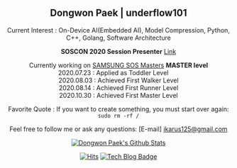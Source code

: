 <div align=center>

## Dongwon Paek | underflow101

Current Interest : On-Device AI(Embedded AI), Model Compression, Python, C++, Golang, Software Architecture

<b>SOSCON 2020 Session Presenter</b> [Link](https://www.soscon.net/Session/Section/14)

Currently working on [SAMSUNG SOS Masters](https://opensource.samsung.com/community/master/masterList) <b>MASTER level</b><br>
2020.07.23 : Applied as Toddler Level&nbsp;&nbsp;&nbsp;&nbsp;&nbsp;&nbsp;<br>
2020.08.03 : Achieved First Walker Level<br>
2020.08.14 : Achieved First Runner Level<br>
2020.10.30 : Achieved First Master Level<br>

Favorite Quote : If you want to create something, you must start over again: `sudo rm -rf /`

Feel free to follow me or ask any questions: [E-mail] ikarus125@gmail.com

[![Dongwon Paek's Github Stats](https://github-readme-stats.vercel.app/api?username=underflow101&count_private=true&include_all_commits=true&show_icons=true&theme=calm)](https://github.com/anuraghazra/github-readme-stats)

[![Hits](https://hits.seeyoufarm.com/api/count/incr/badge.svg?url=https%3A%2F%2Fgithub.com%2Fsowon-dev%2Fhit-counter)](https://hits.seeyoufarm.com)
[![Tech Blog Badge](http://img.shields.io/badge/-Tech%20blog-black?style=flat-square&logo=github&link=https://underflow101.tistroy.com/)](https://underflow101.tistory.com/)

</div>
